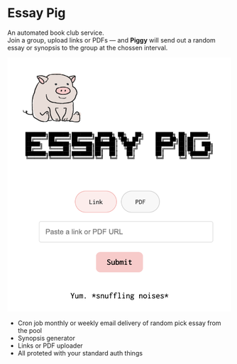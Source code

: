# Essay Pig

An automated book club service.  
Join a group, upload links or PDFs — and **Piggy** will send out a random essay or synopsis to the group at the chossen interval.

![Essay Pig Banner](./public/essaypiggy-banner.png)


- Cron job monthly or weekly email delivery of random pick essay from the pool
- Synopsis generator
- Links or PDF uploader
- All proteted with your standard auth things